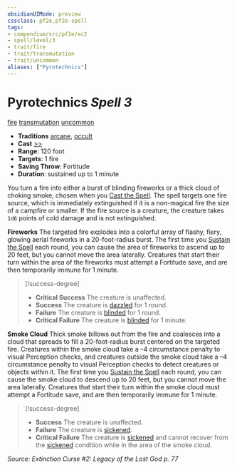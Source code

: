 ```yaml
---
obsidianUIMode: preview
cssclass: pf2e,pf2e-spell
tags:
- compendium/src/pf2e/ec2
- spell/level/3
- trait/fire
- trait/transmutation
- trait/uncommon
aliases: ["Pyrotechnics"]
---
```

# Pyrotechnics *Spell 3*   
[fire](fire.md "Fire Energy & Element Trait")  [transmutation](transmutation.md "Transmutation School Trait")  [uncommon](uncommon.md "Uncommon Rarity Trait")  

- **Traditions** [arcane](arcane.md "Arcane Tradition Trait"), [occult](occult.md "Occult Tradition Trait")
- **Cast** [>>](chapter-9-playing-the-game.md#Actions "Two-Action") 
- **Range**: 120 foot
- **Targets**: 1 fire
- **Saving Throw**: Fortitude
- **Duration**: sustained up to 1 minute

You turn a fire into either a burst of blinding fireworks or a thick cloud of choking smoke, chosen when you [Cast the Spell](cast-a-spell.md). The spell targets one fire source, which is immediately extinguished if it is a non-magical fire the size of a campfire or smaller. If the fire source is a creature, the creature takes `1d6` points of cold damage and is not extinguished.

**Fireworks** The targeted fire explodes into a colorful array of flashy, fiery, glowing aerial fireworks in a 20-foot-radius burst. The first time you [Sustain the Spell](sustain-a-spell.md) each round, you can cause the area of fireworks to ascend up to 20 feet, but you cannot move the area laterally. Creatures that start their turn within the area of the fireworks must attempt a Fortitude save, and are then temporarily immune for 1 minute.

> [!success-degree] 
> - **Critical Success** The creature is unaffected.
> - **Success** The creature is [dazzled](conditions.md#Dazzled) for 1 round.
> - **Failure** The creature is [blinded](conditions.md#Blinded) for 1 round.
> - **Critical Failure** The creature is [blinded](conditions.md#Blinded) for 1 minute.

**Smoke Cloud** Thick smoke billows out from the fire and coalesces into a cloud that spreads to fill a 20-foot-radius burst centered on the targeted fire. Creatures within the smoke cloud take a –4 circumstance penalty to visual Perception checks, and creatures outside the smoke cloud take a –4 circumstance penalty to visual Perception checks to detect creatures or objects within it. The first time you [Sustain the Spell](sustain-a-spell.md) each round, you can cause the smoke cloud to descend up to 20 feet, but you cannot move the area laterally. Creatures that start their turn within the smoke cloud must attempt a Fortitude save, and are then temporarily immune for 1 minute.

> [!success-degree] 
> - **Success** The creature is unaffected.
> - **Failure** The creature is [sickened](conditions.md#Sickened).
> - **Critical Failure** The creature is [sickened](conditions.md#Sickened) and cannot recover from the [sickened](conditions.md#Sickened) condition while in the area of the smoke cloud.

*Source: Extinction Curse #2: Legacy of the Lost God p. 77*
